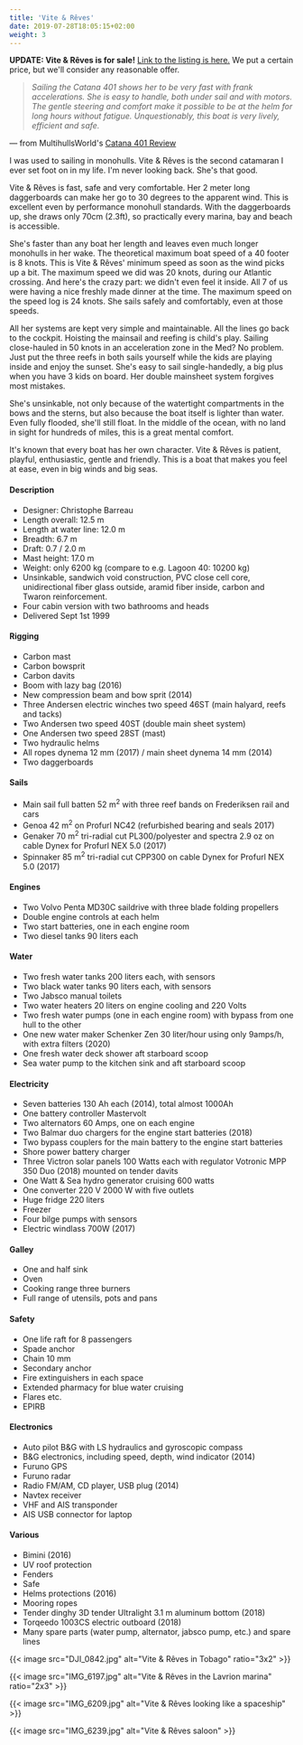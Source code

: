 ```yaml
---
title: 'Vite & Rêves'
date: 2019-07-28T18:05:15+02:00
weight: 3
---
```


**UPDATE: Vite & Rêves is for sale!** [Link to the listing is here.](https://www.sailboat-cruising.com/-vite-rves-a-catana-401-1.html) We put a certain price, but we'll consider any reasonable offer.

> _Sailing the Catana 401 shows her to be very fast with frank accelerations. She is easy to handle, both under sail and with motors. The gentle steering and comfort make it possible to be at the helm for long hours without fatigue. Unquestionably, this boat is very lively, efficient and safe._

&mdash; from MultihullsWorld's [Catana 401 Review](/documents/Catana401.pdf)

I was used to sailing in monohulls. Vite & Rêves is the second catamaran I ever set foot on in my life. I'm never looking back. She's that good.

Vite & Rêves is fast, safe and very comfortable. Her 2 meter long daggerboards can make her go to 30 degrees to the apparent wind. This is excellent even by performance monohull standards. With the daggerboards up, she draws only 70cm (2.3ft), so practically every marina, bay and beach is accessible.

She's faster than any boat her length and leaves even much longer monohulls in her wake. The theoretical maximum boat speed of a 40 footer is 8 knots. This is Vite & Rêves' minimum speed as soon as the wind picks up a bit. The maximum speed we did was 20 knots, during our Atlantic crossing. And here's the crazy part: we didn't even feel it inside. All 7 of us were having a nice freshly made dinner at the time. The maximum speed on the speed log is 24 knots. She sails safely and comfortably, even at those speeds.

All her systems are kept very simple and maintainable. All the lines go back to the cockpit. Hoisting the mainsail and reefing is child's play. Sailing close-hauled in 50 knots in an acceleration zone in the Med? No problem. Just put the three reefs in both sails yourself while the kids are playing inside and enjoy the sunset. She's easy to sail single-handedly, a big plus when you have 3 kids on board. Her double mainsheet system forgives most mistakes.

She's unsinkable, not only because of the watertight compartments in the bows and the sterns, but also because the boat itself is lighter than water. Even fully flooded, she'll still float. In the middle of the ocean, with no land in sight for hundreds of miles, this is a great mental comfort.

It's known that every boat has her own character. Vite & Rêves is patient, playful, enthusiastic, gentle and friendly. This is a boat that makes you feel at ease, even in big winds and big seas.

#### Description

-   Designer: Christophe Barreau
-   Length overall: 12.5 m
-   Length at water line: 12.0 m
-   Breadth: 6.7 m
-   Draft: 0.7 / 2.0 m
-   Mast height: 17.0 m
-   Weight: only 6200 kg (compare to e.g. Lagoon 40: 10200 kg)
-   Unsinkable, sandwich void construction, PVC close cell core, unidirectional fiber glass outside, aramid fiber inside, carbon and Twaron reinforcement.
-   Four cabin version with two bathrooms and heads
-   Delivered Sept 1st 1999

#### Rigging

-   Carbon mast
-   Carbon bowsprit
-   Carbon davits
-   Boom with lazy bag (2016)
-   New compression beam and bow sprit (2014)
-   Three Andersen electric winches two speed 46ST (main halyard, reefs and tacks)
-   Two Andersen two speed 40ST (double main sheet system)
-   One Andersen two speed 28ST (mast)
-   Two hydraulic helms
-   All ropes dynema 12 mm (2017) / main sheet dynema 14 mm (2014)
-   Two daggerboards

#### Sails

-   Main sail full batten 52 m<sup>2</sup> with three reef bands on Frederiksen rail and cars
-   Genoa 42 m<sup>2</sup> on Profurl NC42 (refurbished bearing and seals 2017)
-   Genaker 70 m<sup>2</sup> tri-radial cut PL300/polyester and spectra 2.9 oz on cable Dynex for Profurl NEX 5.0 (2017)
-   Spinnaker 85 m<sup>2</sup> tri-radial cut CPP300 on cable Dynex for Profurl NEX 5.0 (2017)

#### Engines

-   Two Volvo Penta MD30C saildrive with three blade folding propellers
-   Double engine controls at each helm
-   Two start batteries, one in each engine room
-   Two diesel tanks 90 liters each

#### Water

-   Two fresh water tanks 200 liters each, with sensors
-   Two black water tanks 90 liters each, with sensors
-   Two Jabsco manual toilets
-   Two water heaters 20 liters on engine cooling and 220 Volts
-   Two fresh water pumps (one in each engine room) with bypass from one hull to the other
-   One new water maker Schenker Zen 30 liter/hour using only 9amps/h, with extra filters (2020)
-   One fresh water deck shower aft starboard scoop
-   Sea water pump to the kitchen sink and aft starboard scoop

#### Electricity

-   Seven batteries 130 Ah each (2014), total almost 1000Ah
-   One battery controller Mastervolt
-   Two alternators 60 Amps, one on each engine
-   Two Balmar duo chargers for the engine start batteries (2018)
-   Two bypass couplers for the main battery to the engine start batteries
-   Shore power battery charger
-   Three Victron solar panels 100 Watts each with regulator Votronic MPP 350 Duo (2018) mounted on tender davits
-   One Watt & Sea hydro generator cruising 600 watts
-   One converter 220 V 2000 W with five outlets
-   Huge fridge 220 liters
-   Freezer
-   Four bilge pumps with sensors
-   Electric windlass 700W (2017)

#### Galley

-   One and half sink
-   Oven
-   Cooking range three burners
-   Full range of utensils, pots and pans

#### Safety

-   One life raft for 8 passengers
-   Spade anchor
-   Chain 10 mm
-   Secondary anchor
-   Fire extinguishers in each space
-   Extended pharmacy for blue water cruising
-   Flares etc.
-   EPIRB

#### Electronics

-   Auto pilot B&G with LS hydraulics and gyroscopic compass
-   B&G electronics, including speed, depth, wind indicator (2014)
-   Furuno GPS
-   Furuno radar
-   Radio FM/AM, CD player, USB plug (2014)
-   Navtex receiver
-   VHF and AIS transponder
-   AIS USB connector for laptop

#### Various

-   Bimini (2016)
-   UV roof protection
-   Fenders
-   Safe
-   Helms protections (2016)
-   Mooring ropes
-   Tender dinghy 3D tender Ultralight 3.1 m aluminum bottom (2018)
-   Torqeedo 1003CS electric outboard (2018)
-   Many spare parts (water pump, alternator, jabsco pump, etc.) and spare lines

{{< image src="DJI_0842.jpg" alt="Vite & Rêves in Tobago" ratio="3x2" >}}

{{< image src="IMG_6197.jpg" alt="Vite & Rêves in the Lavrion marina" ratio="2x3" >}}

{{< image src="IMG_6209.jpg" alt="Vite & Rêves looking like a spaceship" >}}

{{< image src="IMG_6239.jpg" alt="Vite & Rêves saloon" >}}
